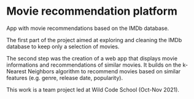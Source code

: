 # Movie recommendation platform

App with movie recommendations based on the IMDb database.

The first part of the project aimed at exploring and cleaning the IMDb database to keep only a selection of movies.

The second step was the creation of a web app that displays movie informations and recommendations of similar movies. 
It builds on the k-Nearest Neighbors algorithm to recommend movies based on similar features (e.g. genre, release date, popularity).

This work is a team project led at Wild Code School (Oct-Nov 2021).
